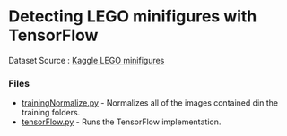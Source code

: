 # Detecting LEGO minifigures with TensorFlow

Dataset Source : [Kaggle LEGO minifigures](https://www.kaggle.com/datasets/ihelon/lego-minifigures-classification)


### Files
* [trainingNormalize.py](normalizeTraining.py)  - Normalizes all of the images contained din the training folders.
* [tensorFlow.py](tensorFlow.py)  - Runs the TensorFlow implementation.